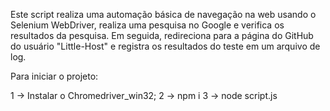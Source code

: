 
Este script realiza uma automação básica de navegação na web usando o Selenium WebDriver, realiza uma pesquisa no Google e verifica os resultados da pesquisa. Em seguida, redireciona para a página do GitHub do usuário "Little-Host" e registra os resultados do teste em um arquivo de log.

Para iniciar o projeto:

1 -> Instalar o Chromedriver_win32;
2 -> npm i
3 -> node script.js


